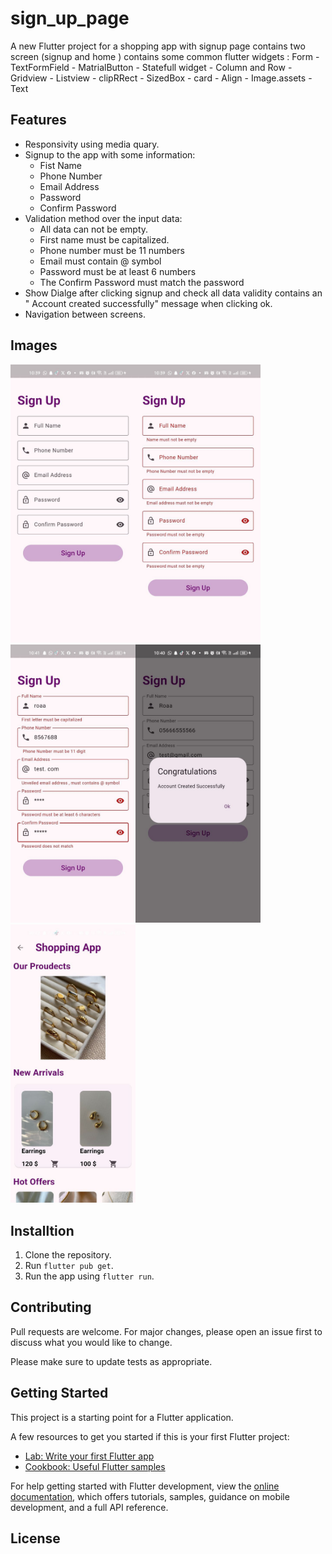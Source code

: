 # sign_up_page

A new Flutter project for a shopping app with signup page contains two screen (signup and home ) contains some common flutter widgets : Form - TextFormField - MatrialButton - Statefull widget - Column and Row - Gridview - Listview - clipRRect - SizedBox - card - Align - Image.assets - Text

## Features

- Responsivity using media quary.
- Signup to the app with some information:
     - Fist Name
     - Phone Number
     - Email Address
     - Password
     - Confirm Password
 - Validation method over the input data:
    - All data can not be empty.
    - First name must be capitalized.
    - Phone number must be 11 numbers
    - Email must contain @ symbol
    - Password must be at least 6 numbers
    - The Confirm Password must match the password
- Show Dialge after clicking signup and check all data validity contains an " Account created successfully" message when clicking ok.
- Navigation between screens.
   
## Images 
<img src="screenshot1.jpg" alt="drawing" width="200"/><img src="screenshot2.jpg" alt="drawing" width="200"/><img src="screentshot3.jpg" alt="drawing" width="200"/><img src="screenshot4.jpg" alt="drawing" width="200"/><img src="screenshot5.jpg" alt="drawing" width="200"/>

## Installtion

1. Clone the repository.
2. Run `flutter pub get`.
3. Run the app using `flutter run`.



## Contributing

Pull requests are welcome. For major changes, please open an issue first
to discuss what you would like to change.

Please make sure to update tests as appropriate.

## Getting Started

This project is a starting point for a Flutter application.

A few resources to get you started if this is your first Flutter project:

- [Lab: Write your first Flutter app](https://docs.flutter.dev/get-started/codelab)
- [Cookbook: Useful Flutter samples](https://docs.flutter.dev/cookbook)

For help getting started with Flutter development, view the
[online documentation](https://docs.flutter.dev/), which offers tutorials,
samples, guidance on mobile development, and a full API reference.

## License

